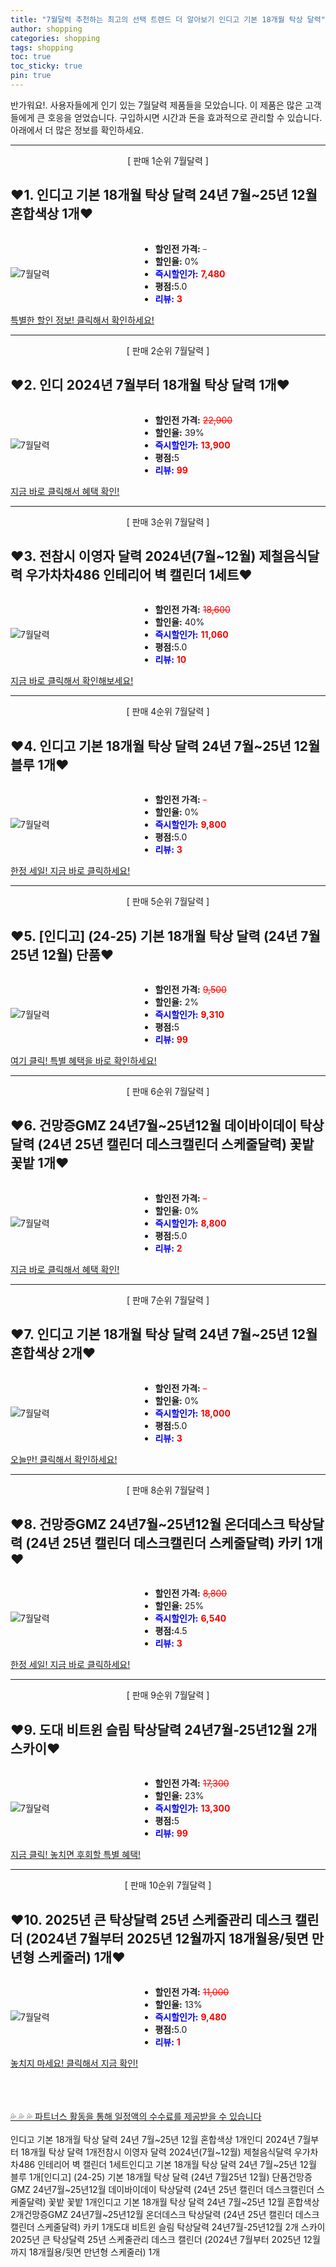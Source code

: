 ```yaml
---
title: "7월달력 추천하는 최고의 선택 트렌드 더 알아보기 인디고 기본 18개월 탁상 달력"
author: shopping
categories: shopping
tags: shopping
toc: true
toc_sticky: true
pin: true
---
```

반가워요!. 사용자들에게 인기 있는 7월달력 제품들을 모았습니다. 이 제품은 많은 고객들에게 큰 호응을 얻었습니다. 구입하시면 시간과 돈을 효과적으로 관리할 수 있습니다. 아래에서 더 많은 정보를 확인하세요.

---
<p class="toplist" style="margin: 0 auto; display: block; width: fit-content;">[ 판매 1순위 7월달력 ]</p>

<h2><strong>❤️1. 인디고 기본 18개월 탁상 달력 24년 7월~25년 12월 혼합색상 1개❤️</strong></h2>

<div style="display: flex; align-items: center;">
    <div style="flex: 0.4;">
        <img src="https://thumbnail8.coupangcdn.com/thumbnails/remote/230x230ex/image/retail/images/2024/05/24/17/8/722e6580-8d46-4764-80fe-93a86b885ffe.jpg" alt="7월달력" style="max-width: 100%;">
    </div>
    <div style="flex: 0.6; margin-left: 10px;">
        <ul>
            <li><strong>할인전 가격:</strong> <del style="color: red;">-</del></li>
            <li><strong>할인율:</strong> 0%</li>
            <li><span style='color:blue'><strong>즉시할인가:</strong></span> <span style='color:red'><strong>7,480</strong></span></li>
            <li><strong>평점:</strong>5.0</li>
            <li><span style='color:blue'><strong>리뷰:</strong></span> <span style='color:red'><strong>3</strong></span></li>
        </ul>
    </div>
</div>
<div class="center">
    <a href="https://selin100587001.github.io?lptag=AF9450613&subid=githubio&pageKey=8131055530&traceid=V0-153&itemId=23090999217&vendorItemId=90124429844" class="myButton">
        특별한 할인 정보! 클릭해서 확인하세요!
    </a>
</div>


---
<p class="toplist" style="margin: 0 auto; display: block; width: fit-content;">[ 판매 2순위 7월달력 ]</p>

<h2><strong>❤️2. 인디 2024년 7월부터 18개월 탁상 달력 1개❤️</strong></h2>

<div style="display: flex; align-items: center;">
    <div style="flex: 0.4;">
        <img src="https://thumbnail7.coupangcdn.com/thumbnails/remote/230x230ex/image/vendor_inventory/cfb2/5b05f6915b47d2de7ebfa43050a7bff809c2d36bd63ce2930ef74552d243.jpg" alt="7월달력" style="max-width: 100%;">
    </div>
    <div style="flex: 0.6; margin-left: 10px;">
        <ul>
            <li><strong>할인전 가격:</strong> <del style="color: red;">22,900</del></li>
            <li><strong>할인율:</strong> 39%</li>
            <li><span style='color:blue'><strong>즉시할인가:</strong></span> <span style='color:red'><strong>13,900</strong></span></li>
            <li><strong>평점:</strong>5</li>
            <li><span style='color:blue'><strong>리뷰:</strong></span> <span style='color:red'><strong>99</strong></span></li>
        </ul>
    </div>
</div>
<div class="center">
    <a href="https://selin100587001.github.io?lptag=AF9450613&subid=githubio&pageKey=8247891936&traceid=V0-153&itemId=23741228185&vendorItemId=90765831453" class="myButton">
        지금 바로 클릭해서 혜택 확인!
    </a>
</div>


---
<p class="toplist" style="margin: 0 auto; display: block; width: fit-content;">[ 판매 3순위 7월달력 ]</p>

<h2><strong>❤️3. 전참시 이영자 달력 2024년(7월~12월) 제철음식달력 우가차차486 인테리어 벽 캘린더 1세트❤️</strong></h2>

<div style="display: flex; align-items: center;">
    <div style="flex: 0.4;">
        <img src="https://thumbnail9.coupangcdn.com/thumbnails/remote/230x230ex/image/vendor_inventory/591a/7990880a02ad3686ec84131d9d6a906c42026ed34f6221e5d3475fdb90a7.jpg" alt="7월달력" style="max-width: 100%;">
    </div>
    <div style="flex: 0.6; margin-left: 10px;">
        <ul>
            <li><strong>할인전 가격:</strong> <del style="color: red;">18,600</del></li>
            <li><strong>할인율:</strong> 40%</li>
            <li><span style='color:blue'><strong>즉시할인가:</strong></span> <span style='color:red'><strong>11,060</strong></span></li>
            <li><strong>평점:</strong>5.0</li>
            <li><span style='color:blue'><strong>리뷰:</strong></span> <span style='color:red'><strong>10</strong></span></li>
        </ul>
    </div>
</div>
<div class="center">
    <a href="https://selin100587001.github.io?lptag=AF9450613&subid=githubio&pageKey=7816197786&traceid=V0-153&itemId=21215664504&vendorItemId=88276727203" class="myButton">
        지금 바로 클릭해서 확인해보세요!
    </a>
</div>


---
<p class="toplist" style="margin: 0 auto; display: block; width: fit-content;">[ 판매 4순위 7월달력 ]</p>

<h2><strong>❤️4. 인디고 기본 18개월 탁상 달력 24년 7월~25년 12월 블루 1개❤️</strong></h2>

<div style="display: flex; align-items: center;">
    <div style="flex: 0.4;">
        <img src="https://thumbnail7.coupangcdn.com/thumbnails/remote/230x230ex/image/vendor_inventory/2031/9338f930821bc4a99dca90b8f112ad3c8113892cb3fc8ed54ea2bbc22a3e.jpg" alt="7월달력" style="max-width: 100%;">
    </div>
    <div style="flex: 0.6; margin-left: 10px;">
        <ul>
            <li><strong>할인전 가격:</strong> <del style="color: red;">-</del></li>
            <li><strong>할인율:</strong> 0%</li>
            <li><span style='color:blue'><strong>즉시할인가:</strong></span> <span style='color:red'><strong>9,800</strong></span></li>
            <li><strong>평점:</strong>5.0</li>
            <li><span style='color:blue'><strong>리뷰:</strong></span> <span style='color:red'><strong>3</strong></span></li>
        </ul>
    </div>
</div>
<div class="center">
    <a href="https://selin100587001.github.io?lptag=AF9450613&subid=githubio&pageKey=8131055530&traceid=V0-153&itemId=23696817490&vendorItemId=90721907976" class="myButton">
        한정 세일! 지금 바로 클릭하세요!
    </a>
</div>


---
<p class="toplist" style="margin: 0 auto; display: block; width: fit-content;">[ 판매 5순위 7월달력 ]</p>

<h2><strong>❤️5. [인디고] (24-25) 기본 18개월 탁상 달력 (24년 7월25년 12월) 단품❤️</strong></h2>

<div style="display: flex; align-items: center;">
    <div style="flex: 0.4;">
        <img src="https://thumbnail7.coupangcdn.com/thumbnails/remote/230x230ex/image/vendor_inventory/81c9/742df8ccf00f623a2ae1af00214c550752eb2c308bad27f063a9e385cc23.jpg" alt="7월달력" style="max-width: 100%;">
    </div>
    <div style="flex: 0.6; margin-left: 10px;">
        <ul>
            <li><strong>할인전 가격:</strong> <del style="color: red;">9,500</del></li>
            <li><strong>할인율:</strong> 2%</li>
            <li><span style='color:blue'><strong>즉시할인가:</strong></span> <span style='color:red'><strong>9,310</strong></span></li>
            <li><strong>평점:</strong>5</li>
            <li><span style='color:blue'><strong>리뷰:</strong></span> <span style='color:red'><strong>99</strong></span></li>
        </ul>
    </div>
</div>
<div class="center">
    <a href="https://selin100587001.github.io?lptag=AF9450613&subid=githubio&pageKey=8254162186&traceid=V0-153&itemId=23767836367&vendorItemId=90792148732" class="myButton">
        여기 클릭! 특별 혜택을 바로 확인하세요!
    </a>
</div>


---
<p class="toplist" style="margin: 0 auto; display: block; width: fit-content;">[ 판매 6순위 7월달력 ]</p>

<h2><strong>❤️6. 건망증GMZ 24년7월~25년12월 데이바이데이 탁상달력 (24년 25년 캘린더 데스크캘린더 스케줄달력) 꽃밭 꽃밭 1개❤️</strong></h2>

<div style="display: flex; align-items: center;">
    <div style="flex: 0.4;">
        <img src="https://thumbnail6.coupangcdn.com/thumbnails/remote/230x230ex/image/vendor_inventory/c043/ca521b367ff2056f306af730dc8ffae2dbe5d2de3d44b75a26156aa05cf5.jpg" alt="7월달력" style="max-width: 100%;">
    </div>
    <div style="flex: 0.6; margin-left: 10px;">
        <ul>
            <li><strong>할인전 가격:</strong> <del style="color: red;">-</del></li>
            <li><strong>할인율:</strong> 0%</li>
            <li><span style='color:blue'><strong>즉시할인가:</strong></span> <span style='color:red'><strong>8,800</strong></span></li>
            <li><strong>평점:</strong>5.0</li>
            <li><span style='color:blue'><strong>리뷰:</strong></span> <span style='color:red'><strong>2</strong></span></li>
        </ul>
    </div>
</div>
<div class="center">
    <a href="https://selin100587001.github.io?lptag=AF9450613&subid=githubio&pageKey=8158542457&traceid=V0-153&itemId=23251542074&vendorItemId=90319978598" class="myButton">
        지금 바로 클릭해서 혜택 확인!
    </a>
</div>


---
<p class="toplist" style="margin: 0 auto; display: block; width: fit-content;">[ 판매 7순위 7월달력 ]</p>

<h2><strong>❤️7. 인디고 기본 18개월 탁상 달력 24년 7월~25년 12월 혼합색상 2개❤️</strong></h2>

<div style="display: flex; align-items: center;">
    <div style="flex: 0.4;">
        <img src="https://thumbnail6.coupangcdn.com/thumbnails/remote/230x230ex/image/vendor_inventory/acf7/730b379c73b6fb13db70dfd52c927df18dd51bae4cd5327b45f6847cf788.jpg" alt="7월달력" style="max-width: 100%;">
    </div>
    <div style="flex: 0.6; margin-left: 10px;">
        <ul>
            <li><strong>할인전 가격:</strong> <del style="color: red;">-</del></li>
            <li><strong>할인율:</strong> 0%</li>
            <li><span style='color:blue'><strong>즉시할인가:</strong></span> <span style='color:red'><strong>18,000</strong></span></li>
            <li><strong>평점:</strong>5.0</li>
            <li><span style='color:blue'><strong>리뷰:</strong></span> <span style='color:red'><strong>3</strong></span></li>
        </ul>
    </div>
</div>
<div class="center">
    <a href="https://selin100587001.github.io?lptag=AF9450613&subid=githubio&pageKey=8131055530&traceid=V0-153&itemId=23696530161&vendorItemId=90721626470" class="myButton">
        오늘만! 클릭해서 확인하세요!
    </a>
</div>


---
<p class="toplist" style="margin: 0 auto; display: block; width: fit-content;">[ 판매 8순위 7월달력 ]</p>

<h2><strong>❤️8. 건망증GMZ 24년7월~25년12월 온더데스크 탁상달력 (24년 25년 캘린더 데스크캘린더 스케줄달력) 카키 1개❤️</strong></h2>

<div style="display: flex; align-items: center;">
    <div style="flex: 0.4;">
        <img src="https://thumbnail9.coupangcdn.com/thumbnails/remote/230x230ex/image/vendor_inventory/98b6/7784d953d9264b61d023fa775891ca326e8af400dad9fa09c29834f73b4f.jpg" alt="7월달력" style="max-width: 100%;">
    </div>
    <div style="flex: 0.6; margin-left: 10px;">
        <ul>
            <li><strong>할인전 가격:</strong> <del style="color: red;">8,800</del></li>
            <li><strong>할인율:</strong> 25%</li>
            <li><span style='color:blue'><strong>즉시할인가:</strong></span> <span style='color:red'><strong>6,540</strong></span></li>
            <li><strong>평점:</strong>4.5</li>
            <li><span style='color:blue'><strong>리뷰:</strong></span> <span style='color:red'><strong>3</strong></span></li>
        </ul>
    </div>
</div>
<div class="center">
    <a href="https://selin100587001.github.io?lptag=AF9450613&subid=githubio&pageKey=8158549179&traceid=V0-153&itemId=23251588987&vendorItemId=90283995886" class="myButton">
        한정 세일! 지금 바로 클릭하세요!
    </a>
</div>


---
<p class="toplist" style="margin: 0 auto; display: block; width: fit-content;">[ 판매 9순위 7월달력 ]</p>

<h2><strong>❤️9. 도대 비트윈 슬림 탁상달력 24년7월-25년12월 2개 스카이❤️</strong></h2>

<div style="display: flex; align-items: center;">
    <div style="flex: 0.4;">
        <img src="https://thumbnail6.coupangcdn.com/thumbnails/remote/230x230ex/image/vendor_inventory/f870/008eb6c4cb6e403d1508b5106aa158c0b953cd5af423cac7442e18175424.jpg" alt="7월달력" style="max-width: 100%;">
    </div>
    <div style="flex: 0.6; margin-left: 10px;">
        <ul>
            <li><strong>할인전 가격:</strong> <del style="color: red;">17,300</del></li>
            <li><strong>할인율:</strong> 23%</li>
            <li><span style='color:blue'><strong>즉시할인가:</strong></span> <span style='color:red'><strong>13,300</strong></span></li>
            <li><strong>평점:</strong>5</li>
            <li><span style='color:blue'><strong>리뷰:</strong></span> <span style='color:red'><strong>99</strong></span></li>
        </ul>
    </div>
</div>
<div class="center">
    <a href="https://selin100587001.github.io?lptag=AF9450613&subid=githubio&pageKey=8247370416&traceid=V0-153&itemId=23739147586&vendorItemId=90763772735" class="myButton">
        지금 클릭! 놓치면 후회할 특별 혜택!
    </a>
</div>


---
<p class="toplist" style="margin: 0 auto; display: block; width: fit-content;">[ 판매 10순위 7월달력 ]</p>

<h2><strong>❤️10. 2025년 큰 탁상달력 25년 스케줄관리 데스크 캘린더 (2024년 7월부터 2025년 12월까지 18개월용/뒷면 만년형 스케줄러) 1개❤️</strong></h2>

<div style="display: flex; align-items: center;">
    <div style="flex: 0.4;">
        <img src="https://thumbnail9.coupangcdn.com/thumbnails/remote/230x230ex/image/vendor_inventory/d241/188df31492fc64eaaf11c850408c0e169c9c3f038e1a6240c15f742b75fa.jpg" alt="7월달력" style="max-width: 100%;">
    </div>
    <div style="flex: 0.6; margin-left: 10px;">
        <ul>
            <li><strong>할인전 가격:</strong> <del style="color: red;">11,000</del></li>
            <li><strong>할인율:</strong> 13%</li>
            <li><span style='color:blue'><strong>즉시할인가:</strong></span> <span style='color:red'><strong>9,480</strong></span></li>
            <li><strong>평점:</strong>5.0</li>
            <li><span style='color:blue'><strong>리뷰:</strong></span> <span style='color:red'><strong>1</strong></span></li>
        </ul>
    </div>
</div>
<div class="center">
    <a href="https://selin100587001.github.io?lptag=AF9450613&subid=githubio&pageKey=8148875055&traceid=V0-153&itemId=23181154757&vendorItemId=90213851646" class="myButton">
        놓치지 마세요! 클릭해서 지금 확인!
    </a>
</div>

<br><br><br>[💦 💦 💦 파트너스 활동을 통해 일정액의 수수료를 제공받을 수 있습니다](https://link.coupang.com/a/bcpT2c)<br><br>인디고 기본 18개월 탁상 달력 24년 7월~25년 12월 혼합색상 1개인디 2024년 7월부터 18개월 탁상 달력 1개전참시 이영자 달력 2024년(7월~12월) 제철음식달력 우가차차486 인테리어 벽 캘린더 1세트인디고 기본 18개월 탁상 달력 24년 7월~25년 12월 블루 1개[인디고] (24-25) 기본 18개월 탁상 달력 (24년 7월25년 12월) 단품건망증GMZ 24년7월~25년12월 데이바이데이 탁상달력 (24년 25년 캘린더 데스크캘린더 스케줄달력) 꽃밭 꽃밭 1개인디고 기본 18개월 탁상 달력 24년 7월~25년 12월 혼합색상 2개건망증GMZ 24년7월~25년12월 온더데스크 탁상달력 (24년 25년 캘린더 데스크캘린더 스케줄달력) 카키 1개도대 비트윈 슬림 탁상달력 24년7월-25년12월 2개 스카이2025년 큰 탁상달력 25년 스케줄관리 데스크 캘린더 (2024년 7월부터 2025년 12월까지 18개월용/뒷면 만년형 스케줄러) 1개